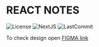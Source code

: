 # REACT NOTES

![License](https://img.shields.io/github/license:user/:repo?style=for-the-badge)
![NextJS](https://img.shields.io/badge/next.js-000000?style=for-the-badge&logo=nextdotjs)
![LastCommit](https://img.shields.io/github/last-commit/:user/:repo)


To check design open [FIGMA link](https://www.figma.com/file/EVbnwlKWG3T13cJvyH8P4L/ReactNotes?type=design&node-id=0%3A1&mode=design&t=XzcZYN7B6PVABOoy-1)


